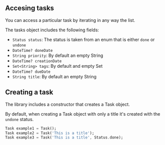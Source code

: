 ## Accesing tasks
You can access a particular task by iterating in any way the list.

The tasks object includes the following fields:
- `Status status`: The status is taken from an enum that is either `done` or `undone`
- `DateTime? doneDate`
- `String priority`: By default an empty String
- `DateTime? creationDate`
- `Set<String> tags`: By default and empty Set
- `DateTime? dueDate`
- `String title`: By default an empty String

## Creating a task
The library includes a constructor that creates a Task object.

By default, when creating a Task object with only a title it's created with the `undone` status.

```dart
Task example1 = Task();
Task example2 = Task('This is a title');
Task example3 = Task('This is a title', Status.done);
```